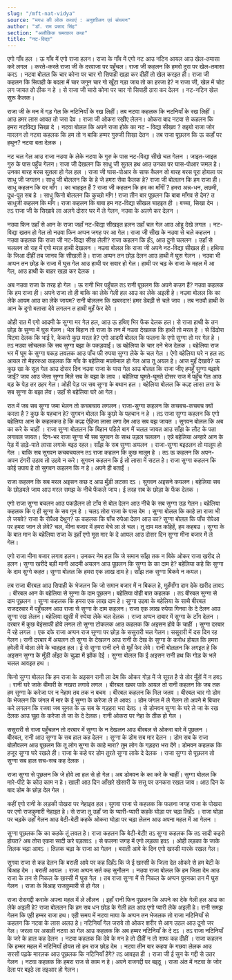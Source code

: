 ```yaml
---
slug: "/mft-nat-vidya"
source: "मगध की लोक कथाएं : अनुशाीलन एवं संचयन"
author: "डॉ. राम प्रसाद सिंह"
section: "अलौकिक चमत्‍कार कथा"
title: "नट-विद्या"
---
```

एगो गाँव हल । ऊ गाँव में एगो राजा हलन। राजा के गाँव में एगो नट आउ नटिन आयल आउ खेल-तमासा करे लगल । करते-करते राजा जी के दरवाजा पर पहुँचल। राजा जी कहलन कि हमरो दुरा पर खेल-तमासा करऽ । नटवा बोलल कि चार कोना पर चार गो सिपाही खड़ा कर दीहीं तो खेल करइत ही। राजा जी कहलन कि सिपाही के बदला में चार जगुन चार गो खूँटा गड़ा जाय तो का हरजा हे? न राजा जी, खेल में चोट लग जायत तो ठीक न हे । से राजा जी चारो कोना पर चार गो सिपाही ठारा कर देलन । नट-नटिन खेल सुरू कैलक। 

राजा जी के मन में गड़ गेल कि नटिनियाँ के रख लिहीं। तब नटवा कहलक कि नटनियाँ के रख लिहीं । आउ हमर लास आवत तो जरा देव । राजा जी ओकरा रखीए लेलन। ओकरा बाद नटवा से कहलन कि हमरा नटविद्या सिखा दे । नटवा बोलल कि अपने राजा होके का नट - विद्या सीखव ? तइयो राजा जोर मारलन तो नटवा कहलक कि हम तो न बाकि हम्मर गुरुजी सिखा देतन । तब राजा पूछलन कि ऊ कहाँ पर हथुन? नटवा बता देलक । 

नट चल गेल आउ राजा नउवा के लेके नटवा के गुरु के पास नट-विद्या सीखे चल गेलन । जाइत-जाइत गुरु के पास पहुँच गेलन। राजा जी देखलन कि साधु जी सुतल हथ आउ उनका पर घास-पोआर जमल हे। उनका बारह बरस सुतला हो गेल हल । राजा जी घास-पोआर के साफ कैलन तो बारह बरस पूरा होयला पर साधु जी जगलन। साधु जी बोललन कि के हे जे हमरा सेवा कैलक हे? राजा जी बोललन कि हम राजा ही। साधु कहलन कि वर माँग । का चाहइत हैं ? राजा जी कहलन कि हम का माँगीं ? हमरा अन्न-धन, लछमी, दूध-पूत सब हे । साधु फिनो बोललन कि कुच्छो माँग ! राजा तीन बार पूछलन कि बाबा माँगव से देम? त साधुजी कहलन कि माँग। राजा कहलन कि बाबा हम नट-विद्या सीखल चाहइत ही । बच्चा, सिखा देम । तऽ राजा जी के सिखावे ला अलगे दोसर घर में ले गेलन, नउवा के अलगे कर देलन । 

नउवा फिन उहाँ से आन के राजा जहाँ नट-विद्या सीखइत हलन उहाँ चल गेल आउ ओहू देखे लगल । नट-विद्या खतम हो गेल तो नउवा फिन अप्पन जगह पर आ गेल। राजा जी सीख के नउवा से चले कहलन । नउवा कहलक कि राजा जी नट-विद्या सीख लेली? राजा कहलन कि हँऽ, आउ दुनो चललन । उहाँ से चललन तो राह में एगो मरल हाथी देखलन । नउवा बोलल कि राजा जी अपने नट-विद्या सीखल ही। हथिया के जिआ दीहीं तब जानव कि सीखली हे। राजा अप्पन तन छोड़ देलन आउ हाथी में घुस गेलन । नउवा भी अप्पन तन छोड़ के राजा में घुस गेल आउ हाथी पर सवार हो गेल। हाथी पर चढ़ के राजा के महल में आ गेल, आउ हाथी के बाहर खड़ा कर देलक । 

अब नउवा राजा के तरह हो गेल । ऊ रानी भिर पहुँचल तऽ रानी पूछलन कि अपने कउन हैं? नउवा कहलक कि हम राजा ही। अपने राजा तो ही बाकि का लेके गेली हल आउ का लेके अइली हे। नउवा बोलल कि का लेके आयम आउ का लेके जायम? रानी बोललन कि खबरदार! हमर डेवढ़ी से चले जाव । तब नउवौ हाथी के आन के दुगो बतासा देवे लगलन त हाथी मुहँ फेर देवे । 

ओही रात में एगो आदमी के सुग्गा मर गेल हल, आउ ऊ हथिए भिर फेंक देलक हल। से राजा हाथी के तन छोड़ के सुग्गा में घुस गेलन। भेल बिहान तो राजा के तन में नउवा देखलक कि हाथी तो मरल हे । से ढिंढोरा पिटवा देलक कि भाई रे, केकरो कुछ मरल हे? एगो आदमी बोलल कि फलना के एगो सुग्गा तो मर गेल हे । तऽ नउवा सोचलक कि सब सुग्गा बझा के पकड़वाईं। ऊ बहेलिया के चार दने भेज देलक । बहेलिया राज भर में घूम के सुग्गा पकड़ लवलक आउ पाँच फी रुपया सुग्गा लेके के चल गेल । ऐगो बहेलिया घरे न हल तऽ आयल तो मेहररुआ कहलक कि गाँव के बहेलिया मालोमाल हो गेल आउ तू अयल हे। आज मुहँ देखावे? ऊ कुछ खा के सूत गेल आउ दोसर दिन नउवा राजा के पास गेल आउ बोलल कि राजा जीए हमहूँ सुग्गा बझावे जाईं? जाव आउ जेत्ता सुग्गा मिले सब के बझा के लाव । बहेलिया घूमते-घूमते दोसर राज में पहुँच गेल आउ बड़ के पेड़ तर ठहर गेल। ओही पेड़ पर सब सुग्गा के बथान हल । बहेलिया बोलल कि कल्ह लासा लगा के सब सुग्गा के बझा लेव। उहाँ से बहेलिया घरे आ गेल। 

रात में जब सब सुग्गा जमा भेलन तो कचबचाय लगलन। राजा-सुग्गा कहलन कि कचबच-कचबच क्यों करता है ? कुछ के पहचान हे? सुगवन बोलल कि कुछो के पहचान न हे । तऽ राजा सुग्गा कहलन कि एगो बहेलिया आन के कहलकउ हे कि कल्ह ऐहिजा लासा लगा देम आउ सब बझ जायत । सुगवन बोलल कि अब का करे के चाहीं । राजा सुग्गा बोललन कि बिहान पहिले बाग में चलल जायत आउ साँझ के लौट के पता लगावल जायत। दिन-भर राजा सुग्गा भी सब सुगवन के साथ उड़ल चललन । एन्ने बहेलिया अन्हारे आन के पेड़ में डाढ़े-पाते लासा लगाके बइठ रहल। साँझ के सब सुग्गा अयलन । राजा-सुग्गा बइठलन तो मालूम हो गेल । बाकि सब सुगवन कचबचयलन तऽ राजा कहलन कि कुछ मालूम हे । तऽ ऊ कहलन कि अपन-अपन टंगरी उठाव तो उठवे न करे। सुगवन कहलन कि ई तो लासा में सटल हे। राजा सुग्गा कहलन कि कोई उपाय हे तो सुगवन कहलन कि न हे। अपने ही बताईं । 

राजा कहलन कि सब मरल अइसन कछ द आउ मुँड़ी लटका दऽ । सुगवन अइसने कयलन। बहेलिया सब के छोड़वले जाय आउ मरल समझ के नीचे फेंकले जाय। ई तरह सब के छोड़ा के फेंक देलक । 

एगो राजा सुग्गा बचलन आउ पकड़ैलन तो टाँय से बोल देलन आउ नीचे के सब सुग्गा उड़ गेलन। बहेलिया कहलक कि ए ही सुग्गा के सब गुन हे । चलऽ तोरा राजा के पास देम । सुग्गा बोलल कि काहे ला राजा भी ले जयवे? राजा कै रोपैआ देथुन? ऊ कहलक कि पाँच रुपेआ देतन आउ का? सुग्गा बोलल कि पाँच रोपेआ पर हमरा जान ले लेवे? चल, मीना बजार में हमरा बेचे ला ले चल। तू दाम मत कहिहें, हम कहबउ । सुग्गा के के बात मान के बहेलिया राजा के इहाँ एगो मूस मार के दे आयल आउ दोसर दिन सुग्गा मीना बजार में ले गेल। 

एगो राजा मीना बजार लगाव हलन। उनकर नेम हल कि जे समान साँझ तक न बिके ओकर राजा खरीद ले हलन। सुग्गा खरीदे बड़ी मानी आदमी अयलन आउ पूछलन कि सुग्गा के का दाम हे? बहेलिया कहे कि सुग्गा के दाम सुग्गे कहत। सुग्गा बोलल कि हमरा एक लाख दाम हे। साँझ तक सुग्गा बिकवे न कयल। 

तब राजा बीरबल आउ सिपाही के भेजलन कि जो समान बजार में न बिकल हे, मुहँमाँगा दाम देके खरीद लावऽ । बीरबल आन के बहेलिया से सुग्गा के दाम पूछलन। बहेलिया वोही बात कहलक । तऽ बीरबल सुग्गा से दाम पूछलन । सुग्गा कहलक कि हमरा एक लाख दाम हे। सुग्गा उठवा के बहेलिया के साथै बीरबल राजदरबार में पहुँचलन आउ राजा से सुग्गा के दाम कहलन। राजा एक लाख रुपेया गिनवा के दे देलन आउ सुग्गा रख लेलन। बहेलिया खुसी में रुपेया लेके चल देलक । 
राजा अप्पन दाबार में सुग्गा के टाँग देलन । दरबार में कुछ बेइंसाफी होवे लगल तो सुग्गा टोकलक आउ कहलक कि अइसन होवे के चाहीं । सुग्गा दरबार में रहे लगल । एक दफे राजा अप्पन राज सुग्गा पर छोड़ के ससुरारी चल गेलन। ससुरारी में दस दिन रह गेलन। रानी दरबार में अयलन तो सुग्गा के देखलन आउ रानी के देख के सुग्गा के करोध होयल कि हमरा हवेली में बोला लेवे के चाहइत हल। ई से सुग्गा रानी दने से मुहँ फेर लेवे। रानी बोललन कि लगइत हे कि अइसन सुग्गा के मुँड़ी अँइठ के चुल्हा में झोंक देई । सुग्गा बोलल कि ई अइसन रानी हथ कि गोड़ के भले चलल आवइत हथ । 

फिनो सुग्गा बोलल कि हम राजा के अइसन रानी ला देम कि ओकर गोड़ में जे सूरत है से तोर मुँहों में न हवऽ । रानी घरे जाके बीमारी के नखरा लगावे लगल । बीरबल खबर पाके आयल तो रानी कहलन कि जब तक हम सुग्गा के करेजा पर न नेहाम तब तक न बचम । बीरबल कहलन कि मिल जतव । बीरबल चार गो डोम के भेजलन कि जंगल में मार के ई सुग्गा के करेजा ले ले आवऽ । डोम जंगल में ले गेलन तो अपने मे बिचार करे लगलन कि रजवा जब सुनत के ऊ सब के गड़हरा भरा देतऽ । से डोमवन सुग्गा के घरे ले जा के रख देलक आउ चूहा के करेजा ले जा के दे देलक। रानी ओकरा पर नेहा के ठीक हो गेल । 

ससुरारी से राजा पहुँचलन तो दरबार में सुग्गा के न देखलन आउ बीरबल से ओकरा बारे में पूछलन । बीरबल, रानी आउ सुग्गा के सब हाल कह देलन । सुग्गा के डोम सब मार देलन । डोम सब के राजा बोलौवलन आउ पूछलन कि तू लोग सुग्गा के काहे मारा? तुम लोग के गड़हरा भरा देंगे। डोमवन कहलक कि हजूर सुग्गा घरे रखले ही। राजा के कहे पर डोम तुरते सुग्गा लाके दे देलक । राजा सुग्गा से पूछलन तो सुग्गा सब हाल सच-सच कह देलक । 

राजा सुग्गा से पूछलन कि जे होवे ला हल से हो गेल। अब डोमवन के का करे के चाहीं। सुग्गा बोलल कि मारे-पीटे के कोउ काम न हे। खाली आठ दिन आँखरे खेसारी के सत्तू पर उनकरा रखल जाय। आठ दिन के बाद डोम के छोड़ देल गेल । 

कहीं एगो रानी के लड़की पोखरा पर नेहाइत हल। सुगवा राजा से कहलक कि फलना जगह राजा के पोखरा पर एगो राजकुमारी नेहाइत हे। से राजा तू उहाँ जा के प्यारी-प्यारी कहके घोड़ा पर चढ़ा लिहँऽ । राजा घोड़ा पर चढ़के उहाँ गेलन आउ बेटी-बेटी कहके ओकरा घोड़ा पर चढ़ा लेलन आउ अपना महल में आ गेलन । 

सुग्गा पूछलक कि का कहके तूं लवल हे। राजा कहलन कि बेटी-बेटी! तऽ सुग्गा कहलक कि तऽ सादी कइसे होयत? अब तोरा एकरा सादी करे पड़तवऽ । से फलना जगह में एगो लड़का हवऽ । ओही लड़का के जाके तिलक चढ़ा आवऽ । तिलक चढ़ा के राजा आ गेलन । बराती आवे के दिन एगो खस्सी मारके रखल गेल। 

सुगवा राजा से कह देलन कि बराती आवे पर कह दिहँऽ कि जे ई खस्सी के जिला देत ओकरे से हम बेटी के बिआह देम । बराती आयल । राजा अप्पन सर्त कह सुनौलन । नउवा राजा बोलल कि हम जिला देम आउ राजा के तन से निकल के खस्सी में घुस गेल । तब राजा सुग्गा में से निकल के अप्पन पुरनका तन में घुस गेलन । राजा के बिआह राजकुमारी से हो गेल । 

राजा रोसगद्दी कराके अपना महल में ले लौलन । इहाँ रानी फिन पूछलन कि अपने का देके गेली हल आउ का लेके अइली हे? राजा बोललन कि हम सब धन छोड़ के गेली हल आउ एगो प्यारी लेके अइली हे। रानी समझ गेलन कि एही हम्मर राजा हथ। एही समय में नटवा माया के अप्पन तन भेजलक तो राजा नटिनियाँ से कहलन कि नटवा के लास अलउ हे। नटिनियाँ गेल जरावे तो ओकर शरीर से आग उठल आउ दूनो जर गेल। जरला पर असली नटवा आ गेल आउ कहलक कि अब हम्मर नटिनियाँ के दे दऽ । तऽ राजा नटिनियाँ के जरे के हाल कह देलन । नटवा कहलक कि देवे के मन हे तो दीहीं न तो साफ कह दीहीं । राजा कहलन कि हम्मर महल में नटिनियाँ होयत तो हम राज छोड़ देम । नटवा तीन बार कहवा के गछवा लेलक आउ सरसों पढ़के मारलक आउ पूछलक कि नटिनियाँ हेंगे? तऽ आवइत ही । राजा जी ई सुन के गद्दी से उतर गेलन । नटवा कहलक कि हमरा राज से काम न हे। अपने राजगद्दी पर बइठू । राजा अंत में नटवा के जोर देला पर बइठे ला तइआर हो गेलन। 

